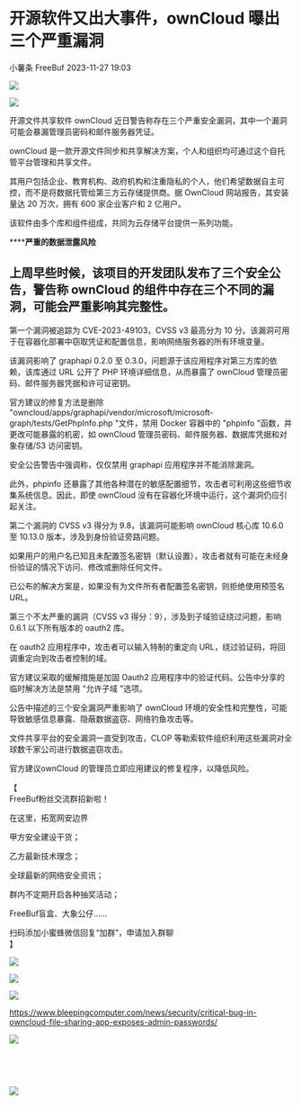 #  开源软件又出大事件，ownCloud 曝出三个严重漏洞   
小薯条  FreeBuf   2023-11-27 19:03  
  
![](https://mmbiz.qpic.cn/mmbiz_gif/qq5rfBadR38jUokdlWSNlAjmEsO1rzv3srXShFRuTKBGDwkj4gvYy34iajd6zQiaKl77Wsy9mjC0xBCRg0YgDIWg/640?wx_fmt=gif&wxfrom=5&wx_lazy=1 "")  
  
  
![](https://mmbiz.qpic.cn/mmbiz_jpg/qq5rfBadR38eicIsZAZQ7zQBWryx1YBLLuHSwzgvMU3wdgRImCwFUw1NxXh6LSgOeoicfwEJRJzDDMwiclkcnY2dA/640?wx_fmt=jpeg&from=appmsg "")  
  
  
开源文件共享软件 ownCloud 近日警告称存在三个严重安全漏洞，其中一个漏洞可能会暴漏管理员密码和邮件服务器凭证。  
  
  
ownCloud 是一款开源文件同步和共享解决方案，个人和组织均可通过这个自托管平台管理和共享文件。  
  
  
其用户包括企业、教育机构、政府机构和注重隐私的个人，他们希望数据自主可控，而不是将数据托管给第三方云存储提供商。据 OwnCloud 网站报告，其安装量达 20 万次，拥有 600 家企业客户和 2 亿用户。  
  
  
该软件由多个库和组件组成，共同为云存储平台提供一系列功能。  
  
  
******严重的数据泄露风险**  
  
## 上周早些时候，该项目的开发团队发布了三个安全公告，警告称 ownCloud 的组件中存在三个不同的漏洞，可能会严重影响其完整性。  
  
  
第一个漏洞被追踪为 CVE-2023-49103，CVSS v3 最高分为 10 分。该漏洞可用于在容器化部署中窃取凭证和配置信息，影响网络服务器的所有环境变量。  
  
  
该漏洞影响了 graphapi 0.2.0 至 0.3.0，问题源于该应用程序对第三方库的依赖，该库通过 URL 公开了 PHP 环境详细信息，从而暴露了 ownCloud 管理员密码、邮件服务器凭据和许可证密钥。  
  
  
官方建议的修复方法是删除 "owncloud/apps/graphapi/vendor/microsoft/microsoft-graph/tests/GetPhpInfo.php "文件，禁用 Docker 容器中的 "phpinfo "函数，并更改可能暴露的机密，如 ownCloud 管理员密码、邮件服务器、数据库凭据和对象存储/S3 访问密钥。  
  
  
安全公告警告中强调称，仅仅禁用 graphapi 应用程序并不能消除漏洞。  
  
  
此外，phpinfo 还暴露了其他各种潜在的敏感配置细节，攻击者可利用这些细节收集系统信息。因此，即使 ownCloud 没有在容器化环境中运行，这个漏洞仍应引起关注。  
  
  
第二个漏洞的 CVSS v3 得分为 9.8，该漏洞可能影响 ownCloud 核心库 10.6.0 至 10.13.0 版本，涉及到身份验证旁路问题。  
  
  
如果用户的用户名已知且未配置签名密钥（默认设置），攻击者就有可能在未经身份验证的情况下访问、修改或删除任何文件。  
  
  
已公布的解决方案是，如果没有为文件所有者配置签名密钥，则拒绝使用预签名 URL。  
  
  
第三个不太严重的漏洞（CVSS v3 得分：9），涉及到子域验证绕过问题，影响 0.6.1 以下所有版本的 oauth2 库。  
  
  
在 oauth2 应用程序中，攻击者可以输入特制的重定向 URL，绕过验证码，将回调重定向到攻击者控制的域。  
  
  
官方建议采取的缓解措施是加固 Oauth2 应用程序中的验证代码。公告中分享的临时解决方法是禁用 "允许子域 "选项。  
  
  
公告中描述的三个安全漏洞严重影响了 ownCloud 环境的安全性和完整性，可能导致敏感信息暴露、隐蔽数据盗窃、网络钓鱼攻击等。  
  
  
文件共享平台的安全漏洞一直受到攻击，CLOP 等勒索软件组织利用这些漏洞对全球数千家公司进行数据盗窃攻击。  
  
  
官方建议ownCloud 的管理员立即应用建议的修复程序，以降低风险。  
  
  
【  
FreeBuf粉丝交流群招新啦！  
  
在这里，拓宽网安边界  
  
甲方安全建设干货；  
  
乙方最新技术理念；  
  
全球最新的网络安全资讯；  
  
群内不定期开启各种抽奖活动；  
  
FreeBuf盲盒、大象公仔......  
  
扫码添加小蜜蜂微信回复“加群”，申请加入群聊  
】  
  
  
![](https://mmbiz.qpic.cn/mmbiz_jpg/qq5rfBadR3ich6ibqlfxbwaJlDyErKpzvETedBHPS9tGHfSKMCEZcuGq1U1mylY7pCEvJD9w60pWp7NzDjmM2BlQ/640?wx_fmt=jpeg&wxfrom=5&wx_lazy=1&wx_co=1 "")  
  
![](https://mmbiz.qpic.cn/mmbiz_png/oQ6bDiaGhdyodyXHMOVT6w8DobNKYuiaE7OzFMbpar0icHmzxjMvI2ACxFql4Wbu2CfOZeadq1WicJbib6FqTyxEx6Q/640?wx_fmt=png&wxfrom=5&wx_lazy=1&wx_co=1 "")  
  
![](https://mmbiz.qpic.cn/mmbiz_png/oQ6bDiaGhdyodyXHMOVT6w8DobNKYuiaE7VjpicfRmENW5Jzf1ec8Vub5ibnEQjSlchNRoD5fZNeib09msyqNeZjbWQ/640?wx_fmt=png&wxfrom=5&wx_lazy=1&wx_co=1 "")  
  
https://www.bleepingcomputer.com/news/security/critical-bug-in-owncloud-file-sharing-app-exposes-admin-passwords/  
  
  
![](https://mmbiz.qpic.cn/mmbiz_png/oQ6bDiaGhdyodyXHMOVT6w8DobNKYuiaE7rv5uiamoibTdp9P2ia0swfbiaV4uicHc9icqdtbRUlvMtLfRyDXHqJkQqfBg/640?wx_fmt=png&wxfrom=5&wx_lazy=1&wx_co=1 "")  
  
[](http://mp.weixin.qq.com/s?__biz=Mzg2MTAwNzg1Ng==&mid=2247491509&idx=1&sn=358062ec395fbcbe7b15c7c582631a5c&chksm=ce1ce52af96b6c3c9327439b4a74887b00d10c169601c2e26e79ac4105725a9559a908f64390&scene=21#wechat_redirect)  
[](https://mp.weixin.qq.com/s?__biz=Mzg2MTAwNzg1Ng==&mid=2247491523&idx=1&sn=ec31589bf31dbe9fdc2b9e4db5321dcc&scene=21#wechat_redirect)  
  
[](http://mp.weixin.qq.com/s?__biz=Mzg2MTAwNzg1Ng==&mid=2247491509&idx=1&sn=358062ec395fbcbe7b15c7c582631a5c&chksm=ce1ce52af96b6c3c9327439b4a74887b00d10c169601c2e26e79ac4105725a9559a908f64390&scene=21#wechat_redirect)  
  
[](http://mp.weixin.qq.com/s?__biz=Mzg2MTAwNzg1Ng==&mid=2247491480&idx=1&sn=3c9a9f6f543968ad3c6d2fc02dc8bafb&chksm=ce1ce507f96b6c11aa34e03870dda998756564845ddeaf43bc200ea581bfad34ca73cfc77d12&scene=21#wechat_redirect)  
[](http://mp.weixin.qq.com/s?__biz=Mzg2MTAwNzg1Ng==&mid=2247491456&idx=1&sn=8ad8dd55c50dd968a01b23a2fb1449b7&chksm=ce1ce51ff96b6c09d007b798eef16dd316d497c30502f0dda71124ce4284b7fa3b8dffaa77b6&scene=21#wechat_redirect)  
  
![](https://mmbiz.qpic.cn/mmbiz_gif/qq5rfBadR3icF8RMnJbsqatMibR6OicVrUDaz0fyxNtBDpPlLfibJZILzHQcwaKkb4ia57xAShIJfQ54HjOG1oPXBew/640?wx_fmt=gif&wxfrom=5&wx_lazy=1 "")  
  
